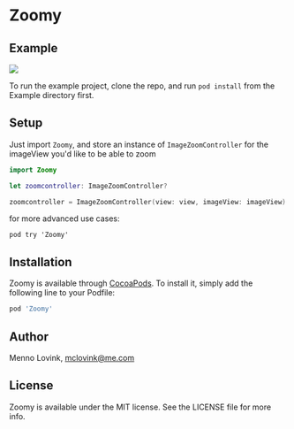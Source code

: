 # Zoomy

## Example

![](Art/Gif/Example.gif)

To run the example project, clone the repo, and run `pod install` from the Example directory first.

## Setup
Just import `Zoomy`, and store an instance of `ImageZoomController` for the imageView you'd like to be able to zoom
```swift
import Zoomy
```
```swift
let zoomcontroller: ImageZoomController?
```
```swift
zoomcontroller = ImageZoomController(view: view, imageView: imageView)
```
for more advanced use cases:
```shell
pod try 'Zoomy'
```

## Installation

Zoomy is available through [CocoaPods](http://cocoapods.org). To install
it, simply add the following line to your Podfile:

```ruby
pod 'Zoomy'
```

## Author

Menno Lovink, mclovink@me.com

## License

Zoomy is available under the MIT license. See the LICENSE file for more info.
